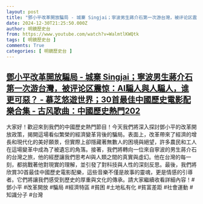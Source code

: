 ```yaml
---
layout: post
title: "鄧小平改革開放騙局 - 城寨 Singjai；寧波男生蔣介石第一次游台灣，被评论区震惊：AI騙人與人騙人，谁更可惡？ - 慕芝悠遊世界；30首最佳中國歷史電影配樂合集 - 古风歌曲：中國歷史熱門202"
date: 2024-12-30T21:25:50.000Z
author: 明鏡歷史台
from: https://www.youtube.com/watch?v=WalmtlKWQtk
tags: [ 明鏡歷史台 ]
comments: True
categories: [ 明鏡歷史台 ]
---
```

<!--1735593950000-->
[鄧小平改革開放騙局 - 城寨 Singjai；寧波男生蔣介石第一次游台灣，被评论区震惊：AI騙人與人騙人，谁更可惡？ - 慕芝悠遊世界；30首最佳中國歷史電影配樂合集 - 古风歌曲：中國歷史熱門202](https://www.youtube.com/watch?v=WalmtlKWQtk)
------

<div>
大家好！歡迎來到我們的中國歷史熱門節目！今天我們將深入探討鄧小平的改革開放政策，揭開這場看似繁榮的經濟變革背後的騙局。表面上，改革帶來了經濟的增長和現代化的美好願景，但實際上卻隱藏著無數人的困境與絕望，許多農民和工人在這場變革中成為了被遺忘的角落。接著，我們將轉向一位來自寧波的男生蔣介石的台灣之旅，他的經歷讓我們思考AI與人類之間的真實與虛幻。他在台灣的每一刻，都挑戰著他對現實的理解，並引發了對科技與人性的深刻反思。最後，我們將欣賞30首最佳中國歷史電影配樂，這些音樂不僅是故事的靈魂，更是情感的引導者。它們將讓我們感受到歷史的厚重與文化的傳承。請大家繼續收看詳細內容！#鄧小平 #改革開放 #騙局 #經濟特區 #貧困 #土地私有化 #貧富差距 #社會運動 #知識分子 #台灣
</div>
